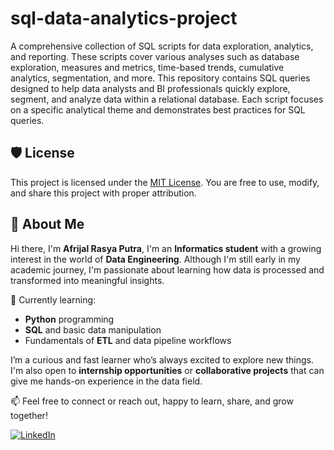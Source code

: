 # sql-data-analytics-project
A comprehensive collection of SQL scripts for data exploration, analytics, and reporting. These scripts cover various analyses such as database exploration, measures and metrics, time-based trends, cumulative analytics, segmentation, and more.
This repository contains SQL queries designed to help data analysts and BI professionals quickly explore, segment, and analyze data within a relational database. Each script focuses on a specific analytical theme and demonstrates best practices for SQL queries.


## 🛡️ License

This project is licensed under the [MIT License](LICENSE). You are free to use, modify, and share this project with proper attribution.

## 🌟 About Me

Hi there, I'm **Afrijal Rasya Putra**, I'm an **Informatics student** with a growing interest in the world of **Data Engineering**. Although I'm still early in my academic journey, I'm passionate about learning how data is processed and transformed into meaningful insights.

📌 Currently learning:
- **Python** programming
- **SQL** and basic data manipulation
- Fundamentals of **ETL** and data pipeline workflows

I’m a curious and fast learner who’s always excited to explore new things. I'm also open to **internship opportunities** or **collaborative projects** that can give me hands-on experience in the data field.

📫 Feel free to connect or reach out, happy to learn, share, and grow together!

[![LinkedIn](https://img.shields.io/badge/LinkedIn-0077B5?style=for-the-badge&logo=linkedin&logoColor=white)](https://www.linkedin.com/in/afrijalrasyaputra/)
